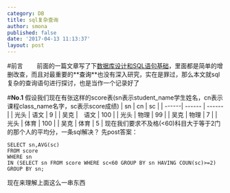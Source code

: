 ```yaml
---
category: DB
title: sql复杂查询
author: smona
published: false
date: '2017-04-13 11:13:37'
layout: post
---
```



#前言
　　前面的一篇文章写了下[数据库设计和SQL语句基础](%E6%95%B0%E6%8D%AE%E5%BA%93%E8%AE%BE%E8%AE%A1%E5%92%8CSQL%E8%AF%AD%E5%8F%A5%E5%9F%BA%E7%A1%80)，里面都是简单的增删改查，而且对最重要的**<font color="black">查询</font>**也没有深入研究，实在是罪过，那么本文就sql复杂的查询语句进行探讨，也是当作一个记录好了

#**No.1**
假设我们现在有张这样的score表(sn表示student_name学生姓名，cn表示课程class_name名字，sc表示score成绩)
| sn | cn | sc |
| ------| ------ | ------ |
| 光头 | 语文 | 9 |
| 吴克 |　语文 | 100 |
| 光头 | 物理 | 99 |
| 吴克 | 物理 | 7 |
| 光头 | 体育 | 100 |
| 吴克 | 体育 | 5 |
现在我们要求不及格(<60)科目大于等于2门的那个人的平均分，一条sql解决？
先post答案：
```
SELECT sn,AVG(sc) 
FROM score
WHERE sn
IN (SELECT sn FROM score WHERE sc<60 GROUP BY sn HAVING COUN(sc)>=2)
GROUP BY sn;
```

现在来理解上面这么一串东西
